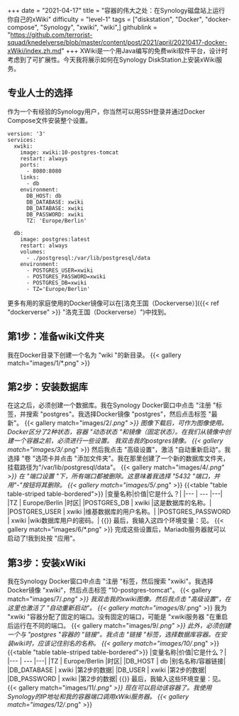 +++
date = "2021-04-17"
title = "容器的伟大之处：在Synology磁盘站上运行你自己的xWiki"
difficulty = "level-1"
tags = ["diskstation", "Docker", "docker-compose", "Synology", "xwiki", "wiki",]
githublink = "https://github.com/terrorist-squad/knedelverse/blob/master/content/post/2021/april/20210417-docker-xWiki/index.zh.md"
+++
XWiki是一个用Java编写的免费wiki软件平台，设计时考虑到了可扩展性。今天我将展示如何在Synology DiskStation上安装xWiki服务。
## 专业人士的选择
作为一个有经验的Synology用户，你当然可以用SSH登录并通过Docker Compose文件安装整个设置。
```
version: '3'
services:
  xwiki:
    image: xwiki:10-postgres-tomcat
    restart: always
    ports:
      - 8080:8080
    links:
      - db
    environment:
      DB_HOST: db
      DB_DATABASE: xwiki
      DB_DATABASE: xwiki
      DB_PASSWORD: xwiki
      TZ: 'Europe/Berlin'

  db:
    image: postgres:latest
    restart: always
    volumes:
      - ./postgresql:/var/lib/postgresql/data
    environment:
      - POSTGRES_USER=xwiki
      - POSTGRES_PASSWORD=xwiki
      - POSTGRES_DB=xwiki
      - TZ='Europe/Berlin'

```
更多有用的家庭使用的Docker镜像可以在[洛克王国（Dockerverse）]({{< ref "dockerverse" >}} "洛克王国（Dockerverse）")中找到。
## 第1步：准备wiki文件夹
我在Docker目录下创建一个名为 "wiki "的新目录。
{{< gallery match="images/1/*.png" >}}

## 第2步：安装数据库
在这之后，必须创建一个数据库。我在Synology Docker窗口中点击 "注册 "标签，并搜索 "postgres"。我选择Docker镜像 "postgres"，然后点击标签 "最新"。
{{< gallery match="images/2/*.png" >}}
图像下载后，可作为图像使用。Docker区分了2种状态，容器 "动态状态 "和镜像（固定状态）。在我们从镜像中创建一个容器之前，必须进行一些设置。 我双击我的postgres镜像。
{{< gallery match="images/3/*.png" >}}
然后我点击 "高级设置"，激活 "自动重新启动"。我选择 "卷 "选项卡并点击 "添加文件夹"。我在那里创建了一个新的数据库文件夹，挂载路径为"/var/lib/postgresql/data"。
{{< gallery match="images/4/*.png" >}}
在 "端口设置 "下，所有端口都被删除。这意味着我选择 "5432 "端口，并用"-"按钮将其删除。
{{< gallery match="images/5/*.png" >}}
{{<table "table table-striped table-bordered">}}
|变量名称|价值|它是什么？|
|--- | --- |---|
|TZ	| Europe/Berlin	|时区|
|POSTGRES_DB	| xwiki |这是数据库的名称。|
|POSTGRES_USER	| xwiki |维基数据库的用户名称。|
|POSTGRES_PASSWORD	| xwiki |wiki数据库用户的密码。|
{{</table>}}
最后，我输入这四个环境变量：见。
{{< gallery match="images/6/*.png" >}}
完成这些设置后，Mariadb服务器就可以启动了!我到处按 "应用"。
## 第3步：安装xWiki
我在Synology Docker窗口中点击 "注册 "标签，然后搜索 "xwiki"。我选择Docker镜像 "xwiki"，然后点击标签 "10-postgres-tomcat"。
{{< gallery match="images/7/*.png" >}}
我双击我的xwiki图像。然后我点击 "高级设置"，在这里也激活了 "自动重新启动"。
{{< gallery match="images/8/*.png" >}}
我为 "xwiki "容器分配了固定的端口。没有固定的端口，可能是 "xwiki服务器 "在重启后运行在不同的端口。
{{< gallery match="images/9/*.png" >}}
此外，必须创建一个与 "postgres "容器的 "链接"。我点击 "链接 "标签，选择数据库容器。在安装wiki时，应该记住别名的名称。
{{< gallery match="images/10/*.png" >}}
{{<table "table table-striped table-bordered">}}
|变量名称|价值|它是什么？|
|--- | --- |---|
|TZ |	Europe/Berlin	|时区|
|DB_HOST	| db |别名名称/容器链接|
|DB_DATABASE	| xwiki	|第2步的数据|
|DB_USER	| xwiki	|第2步的数据|
|DB_PASSWORD	| xwiki |第2步的数据|
{{</table>}}
最后，我输入这些环境变量：见。
{{< gallery match="images/11/*.png" >}}
现在可以启动该容器了。我使用Synology的IP地址和我的容器端口调用xWiki服务器。
{{< gallery match="images/12/*.png" >}}